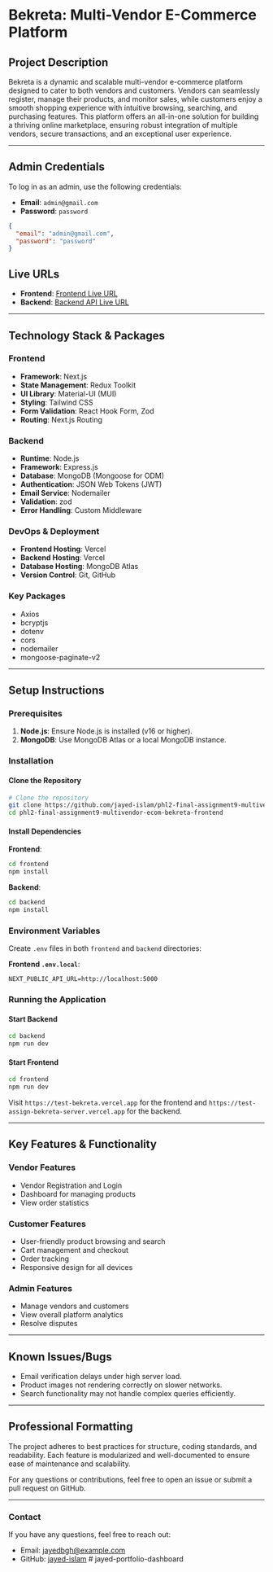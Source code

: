 # Bekreta: Multi-Vendor E-Commerce Platform

## Project Description

Bekreta is a dynamic and scalable multi-vendor e-commerce platform designed to cater to both vendors and customers. Vendors can seamlessly register, manage their products, and monitor sales, while customers enjoy a smooth shopping experience with intuitive browsing, searching, and purchasing features. This platform offers an all-in-one solution for building a thriving online marketplace, ensuring robust integration of multiple vendors, secure transactions, and an exceptional user experience.

---

## Admin Credentials

To log in as an admin, use the following credentials:

- **Email**: `admin@gmail.com`
- **Password**: `password`

```json
{
  "email": "admin@gmail.com",
  "password": "password"
}
```

## Live URLs

- **Frontend**: [Frontend Live URL](https://test-bekreta.vercel.app)
- **Backend**: [Backend API Live URL](https://test-assign-bekreta-server.vercel.app)

---

## Technology Stack & Packages

### Frontend

- **Framework**: Next.js
- **State Management**: Redux Toolkit
- **UI Library**: Material-UI (MUI)
- **Styling**: Tailwind CSS
- **Form Validation**: React Hook Form, Zod
- **Routing**: Next.js Routing

### Backend

- **Runtime**: Node.js
- **Framework**: Express.js
- **Database**: MongoDB (Mongoose for ODM)
- **Authentication**: JSON Web Tokens (JWT)
- **Email Service**: Nodemailer
- **Validation**: zod
- **Error Handling**: Custom Middleware

### DevOps & Deployment

- **Frontend Hosting**: Vercel
- **Backend Hosting**: Vercel
- **Database Hosting**: MongoDB Atlas
- **Version Control**: Git, GitHub

### Key Packages

- Axios
- bcryptjs
- dotenv
- cors
- nodemailer
- mongoose-paginate-v2

---

## Setup Instructions

### Prerequisites

1. **Node.js**: Ensure Node.js is installed (v16 or higher).
2. **MongoDB**: Use MongoDB Atlas or a local MongoDB instance.

### Installation

#### Clone the Repository

```bash
# Clone the repository
git clone https://github.com/jayed-islam/phl2-final-assignment9-multivendor-ecom-bekreta-frontend
cd phl2-final-assignment9-multivendor-ecom-bekreta-frontend
```

#### Install Dependencies

**Frontend**:

```bash
cd frontend
npm install
```

**Backend**:

```bash
cd backend
npm install
```

### Environment Variables

Create `.env` files in both `frontend` and `backend` directories:

**Frontend `.env.local`**:

```env
NEXT_PUBLIC_API_URL=http://localhost:5000
```

### Running the Application

#### Start Backend

```bash
cd backend
npm run dev
```

#### Start Frontend

```bash
cd frontend
npm run dev
```

Visit `https://test-bekreta.vercel.app` for the frontend and `https://test-assign-bekreta-server.vercel.app` for the backend.

---

## Key Features & Functionality

### Vendor Features

- Vendor Registration and Login
- Dashboard for managing products
- View order statistics

### Customer Features

- User-friendly product browsing and search
- Cart management and checkout
- Order tracking
- Responsive design for all devices

### Admin Features

- Manage vendors and customers
- View overall platform analytics
- Resolve disputes

---

## Known Issues/Bugs

- Email verification delays under high server load.
- Product images not rendering correctly on slower networks.
- Search functionality may not handle complex queries efficiently.

---

## Professional Formatting

The project adheres to best practices for structure, coding standards, and readability. Each feature is modularized and well-documented to ensure ease of maintenance and scalability.

For any questions or contributions, feel free to open an issue or submit a pull request on GitHub.

---

### Contact

If you have any questions, feel free to reach out:

- Email: jayedbgh@example.com
- GitHub: [jayed-islam](https://github.com/jayed-islam)
#   j a y e d - p o r t f o l i o - d a s h b o a r d  
 